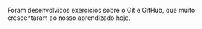Foram desenvolvidos exercícios sobre o Git e GitHub, que muito crescentaram ao nosso aprendizado hoje.
